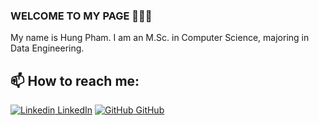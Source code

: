 ### WELCOME TO MY PAGE 👋👋👋
My name is Hung Pham. I am an M.Sc. in Computer Science, majoring in Data Engineering.<br>
## 📫 How to reach me: 

[![Linkedin](https://i.stack.imgur.com/gVE0j.png) LinkedIn](linkedin.com/in/hungpham106/) [![GitHub](https://i.stack.imgur.com/tskMh.png) GitHub](https://github.com/Hung106/) 

